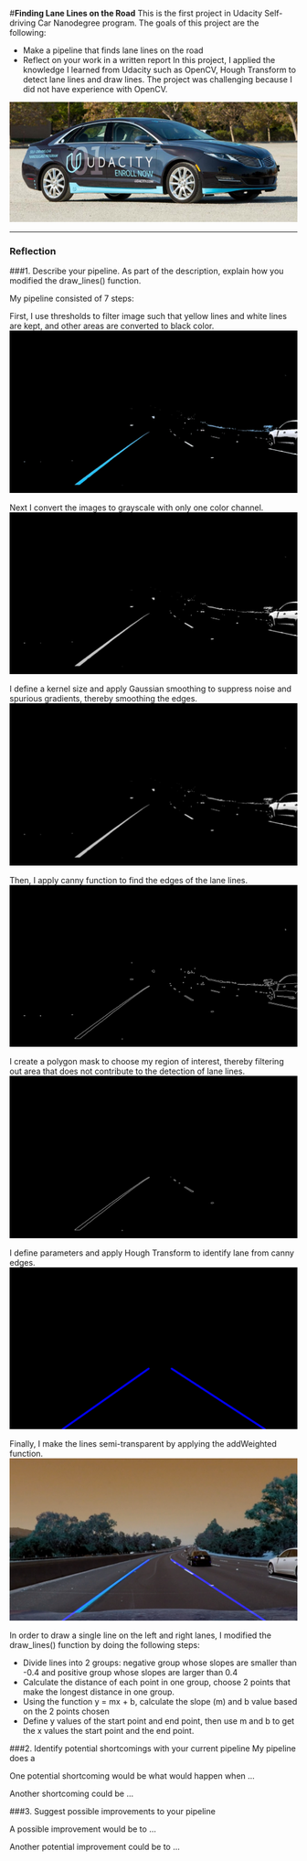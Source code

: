 #**Finding Lane Lines on the Road** 
This is the first project in Udacity Self-driving Car Nanodegree program. The goals of this project are the following:
* Make a pipeline that finds lane lines on the road
* Reflect on your work in a written report
In this project, I applied the knowledge I learned from Udacity such as OpenCV, Hough Transform to detect lane lines and draw lines. The project was challenging because I did not have experience with OpenCV.

![Udacity Self-driving Car](https://github.com/baocongchen/carnd-finding-lane-lines/blob/master/examples/Udacity-Self-Driving-Car.jpg "Udacity self-driving car")

---

### Reflection

###1. Describe your pipeline. As part of the description, explain how you modified the draw_lines() function.

My pipeline consisted of 7 steps:

First, I use thresholds to filter image such that yellow lines and white lines are kept, and other areas are converted to black color. 
![Filter color](https://github.com/baocongchen/carnd-finding-lane-lines/blob/master/pipeline_images/1colorfilter.png "filter color")

Next I convert the images to grayscale with only one color channel. 
![Grayscale](https://github.com/baocongchen/carnd-finding-lane-lines/blob/master/pipeline_images/2grayscale.png "grayscale")

I define a kernel size and apply Gaussian smoothing to suppress noise and spurious gradients, thereby smoothing the edges. 
![Smooth image](https://github.com/baocongchen/carnd-finding-lane-lines/blob/master/pipeline_images/3smoothed_image.png "smooth image")

Then, I apply canny function to find the edges of the lane lines. 
![Create edges](https://github.com/baocongchen/carnd-finding-lane-lines/blob/master/pipeline_images/4edges.png "create edges")

I create a polygon mask to choose my region of interest, thereby filtering out area that does not contribute to the detection of lane lines. 
![Mask edges](https://github.com/baocongchen/carnd-finding-lane-lines/blob/master/pipeline_images/5masked_edges_img.png "mask edges")

I define parameters and apply Hough Transform to identify lane  from canny edges. 
![Draw lines](https://github.com/baocongchen/carnd-finding-lane-lines/blob/master/pipeline_images/6lines.png "draw lines")

Finally, I make the lines semi-transparent by applying the addWeighted function.
![Add weight](https://github.com/baocongchen/carnd-finding-lane-lines/blob/master/pipeline_images/7lines_edges.png "add weight")

In order to draw a single line on the left and right lanes, I modified the draw_lines() function by doing the following steps:
- Divide lines into 2 groups: negative group whose slopes are smaller than -0.4 and positive group whose slopes are larger than 0.4
- Calculate the distance of each point in one group, choose 2 points that make the longest distance in one group.
- Using the function y = mx + b, calculate the slope (m) and b value based on the 2 points chosen
- Define y values of the start point and end point, then use m and b to get the x values the start point and the end point.


###2. Identify potential shortcomings with your current pipeline
My pipeline does a

One potential shortcoming would be what would happen when ... 

Another shortcoming could be ...


###3. Suggest possible improvements to your pipeline

A possible improvement would be to ...

Another potential improvement could be to ...
